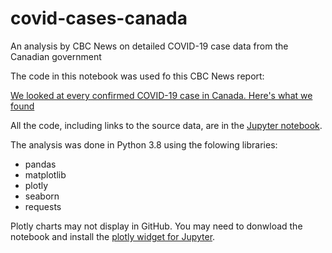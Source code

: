 # covid-cases-canada

An analysis by CBC News on detailed COVID-19 case data from the Canadian government

The code in this notebook was used fo this CBC News report:

[We looked at every confirmed COVID-19 case in Canada. Here's what we found](https://www.cbc.ca/news/canada/public-health-agency-of-canada-covid-19-statistics-1.5733069)

All the code, including links to the source data, are in the [Jupyter notebook](https://github.com/robroc/covid-cases-canada/blob/master/canada_covid_cases_analysis.ipynb).

The analysis was done in Python 3.8 using the folowing libraries:

- pandas
- matplotlib
- plotly
- seaborn
- requests

Plotly charts may not display in GitHub. You may need to donwload the notebook and install the [plotly widget for Jupyter](https://plotly.com/python/getting-started/).
